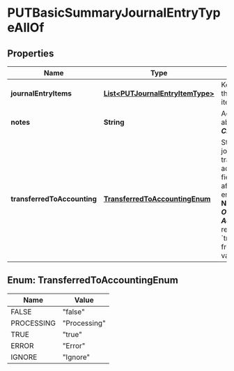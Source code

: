 

# PUTBasicSummaryJournalEntryTypeAllOf


## Properties

| Name | Type | Description | Notes |
|------------ | ------------- | ------------- | -------------|
|**journalEntryItems** | [**List&lt;PUTJournalEntryItemType&gt;**](PUTJournalEntryItemType.md) | Key name that represents the list of journal entry items.  |  [optional] |
|**notes** | **String** | Additional information about this record.  ***Character limit:*** 2,000  |  [optional] |
|**transferredToAccounting** | [**TransferredToAccountingEnum**](#TransferredToAccountingEnum) | Status shows whether the journal entry has been transferred to an accounting system.   This field cannot be changed after the summary journal entry has been canceled.  **Note:** The Zuora Finance ***Override Transferred to Accounting*** permission is required to change &#x60;transferredToAccounting&#x60; from &#x60;Yes&#x60; to any other value.  |  [optional] |



## Enum: TransferredToAccountingEnum

| Name | Value |
|---- | -----|
| FALSE | &quot;false&quot; |
| PROCESSING | &quot;Processing&quot; |
| TRUE | &quot;true&quot; |
| ERROR | &quot;Error&quot; |
| IGNORE | &quot;Ignore&quot; |



